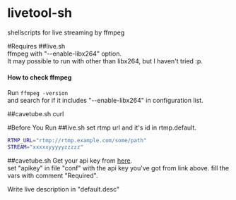 livetool-sh
===========

shellscripts for live streaming by ffmpeg

#Requires
##live.sh  
ffmpeg with "--enable-libx264" option.  
It may possible to run with other than libx264, but I haven't tried :p.

#### How to check ffmpeg
Run ``ffmpeg -version``  
and search for if it includes "--enable-libx264" in configuration list.

##cavetube.sh
curl

#Before You Run
##live.sh
set rtmp url and it's id in rtmp.default.  
```sh
RTMP_URL="rtmp://rtmp.example.com/some/path"  
STREAM="xxxxxyyyyyzzzzz"  
```

##cavetube.sh
Get your api key from [here](http://gae.cavelis.net/developer).  
set "apikey" in file "conf" with the api key you've got from link above.
fill the vars with comment "Required".

Write live description in "default.desc"
